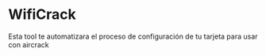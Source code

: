 # WifiCrack
Esta tool te automatizara el proceso de configuración de tu tarjeta para usar con aircrack
